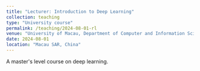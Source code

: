 ```yaml
---
title: "Lecturer: Introduction to Deep Learning"
collection: teaching
type: "University course"
permalink: /teaching/2024-08-01-rl
venue: "University of Macau, Department of Computer and Information Science"
date: 2024-08-01
location: "Macau SAR, China"
---
```


A master's level course on deep learning.